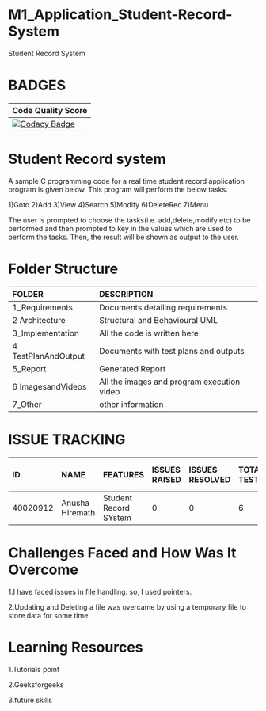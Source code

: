 # M1_Application_Student-Record-System

Student Record System

# BADGES
| Code Quality Score |
|--------------------|
| [![Codacy Badge](https://app.codacy.com/project/badge/Grade/5b2ba98122b14294813c69c4f04c9bd1)](https://www.codacy.com/gh/anushakushi08/M1_Application_Student-Record-System/dashboard?utm_source=github.com&amp;utm_medium=referral&amp;utm_content=anushakushi08/M1_Application_Student-Record-System&amp;utm_campaign=Badge_Grade) |


 
# **Student Record system**
A sample C programming code for a real time student record application program is given below. This program will perform the below tasks.


1)Goto
2)Add
3)View
4)Search
5)Modify
6)DeleteRec
7)Menu

The user is prompted to choose the tasks(i.e. add,delete,modify etc)  to be performed and then prompted to key in the values which are used to perform the tasks. Then, the result will be shown as output to the user.

# Folder Structure
|FOLDER|DESCRIPTION|
|:-----|:----------|
|1_Requirements|Documents detailing requirements|
|2 Architecture|Structural and Behavioural UML|
|3_Implementation|All the code is written here|
|4 TestPlanAndOutput|Documents with test plans and outputs|
|5_Report|Generated Report|
|6 ImagesandVideos|All the images and program execution video|
|7_Other|other information|


# ISSUE TRACKING
|ID|NAME|FEATURES|ISSUES RAISED|ISSUES RESOLVED|TOTAL TESTCASES|TOTAL TESTCASES PASSED|
|:----|:---|:-------|:------------|:--------------|:--------------|:---------------------|
|40020912|Anusha Hiremath|Student Record SYstem|0|0|6|6|


# Challenges Faced and How Was It Overcome
1.I have faced issues in file handling. so, I used pointers.

2.Updating and Deleting a file was overcame by using a temporary file to store data for some time.

# Learning Resources
1.Tutorials point

2.Geeksforgeeks

3.future skills



